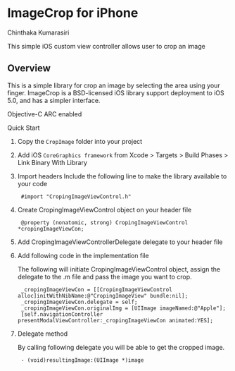 ImageCrop for iPhone
=============
Chinthaka Kumarasiri

This simple iOS custom view controller allows user to crop an image



Overview
-
This is a simple library for crop an image by selecting the area using your finger. ImageCrop is a BSD-licensed iOS library support deployment to iOS 5.0, and has a simpler interface.

Objective-C ARC enabled 

Quick Start

1. Copy the `CropImage` folder into your project
2. Add iOS `CoreGraphics framework` from Xcode > Targets > Build Phases > Link Binary With Library 
3. Import headers
Include the following line to make the library available to your code

        #import "CropingImageViewControl.h"

4. Create CropingImageViewControl object on your header file

        @property (nonatomic, strong) CropingImageViewControl *cropingImageViewCon;

5. Add CropingImageViewControllerDelegate delegate to your header file

6. Add following code in the implementation file 

    The following will initiate CropingImageViewControl object, assign the delegate to the .m file and pass the image you want to crop.

        _cropingImageViewCon = [[CropingImageViewControl alloc]initWithNibName:@"CropingImageView" bundle:nil];
        _cropingImageViewCon.delegate = self;
        _cropingImageViewCon.originalImg = [UIImage imageNamed:@"Apple"];
        [self.navigationController presentModalViewController:_cropingImageViewCon animated:YES];

7. Delegate method

    By calling following delegate you will be able to get the cropped image.

        - (void)resultingImage:(UIImage *)image